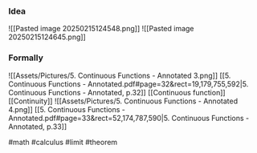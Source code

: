 ### Idea
![[Pasted image 20250215124548.png]]
![[Pasted image 20250215124645.png]]

### Formally 
![[Assets/Pictures/5. Continuous Functions - Annotated 3.png]]
[[5. Continuous Functions - Annotated.pdf#page=32&rect=19,179,755,592|5. Continuous Functions - Annotated, p.32]]
[[Continuous function]] 
[[Continuity]]
![[Assets/Pictures/5. Continuous Functions - Annotated 4.png]]
[[5. Continuous Functions - Annotated.pdf#page=33&rect=52,174,787,590|5. Continuous Functions - Annotated, p.33]]

#math #calculus #limit #theorem 



